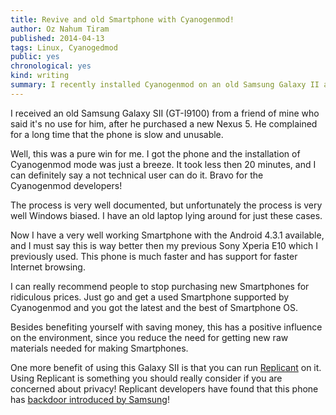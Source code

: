 ```yaml
---
title: Revive and old Smartphone with Cyanogenmod!
author: Oz Nahum Tiram
published: 2014-04-13
tags: Linux, Cyanogedmod
public: yes
chronological: yes
kind: writing
summary: I recently installed Cyanogenmod on an old Samsung Galaxy II and I just wanted to share my thoughts.
---
```


I received an old Samsung Galaxy SII (GT-I9100) from a friend of mine
who said it's no use for him, after he purchased a new Nexus 5. 
He complained for a long time that the phone is slow and unusable. 

Well, this was a pure win for me. I got the phone and the installation of 
Cyanogenmod mode was just a breeze. It took less then 20 minutes, and I can
definitely say a not technical user can do it.
Bravo for the Cyanogenmod developers! 

The process is very well documented, but unfortunately the process is very 
well Windows biased. I have an old laptop lying around for just these cases. 

Now I have a very well working Smartphone with the Android 4.3.1 available, 
and I must say this is way better then my previous Sony Xperia E10 which I 
previously used. This phone is much faster and has support for faster Internet 
browsing. 

I can really recommend people to stop purchasing new Smartphones for ridiculous 
prices. Just go and get a used Smartphone supported by Cyanogenmod and you got
the latest and the best of Smartphone OS. 

Besides benefiting yourself with saving money, this has a positive influence on
the environment, since you reduce the need for getting new raw materials needed 
for making Smartphones.

One more benefit of using this Galaxy SII is that you can run [Replicant][1] 
on it. Using Replicant is something you should really consider if you are 
concerned about privacy! Replicant developers have found that this phone has
[backdoor introduced by Samsung][2]!


[1]: http://www.replicant.us/
[2]: http://redmine.replicant.us/projects/replicant/wiki/SamsungGalaxyBackdoor

